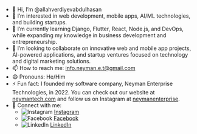 - 👋 Hi, I’m @allahverdiyevabdulhasan
- 👀 I’m interested in web development, mobile apps, AI/ML technologies, and building startups.
- 🌱 I’m currently learning Django, Flutter, React, Node.js, and DevOps, while expanding my knowledge in business development and entrepreneurship.
- 💞️ I’m looking to collaborate on innovative web and mobile app projects, AI-powered applications, and startup ventures focused on technology and digital marketing solutions.
- 📫 How to reach me: [info.neyman.e.t@gmail.com](mailto:info.neyman.e.t@gmail.com)
- 😄 Pronouns: He/Him
- ⚡ Fun fact: I founded my software company, Neyman Enterprise Technologies, in 2022. You can check out our website at [neymantech.com](https://neymantech.com) and follow us on Instagram at [neymanenterprise](https://instagram.com/neymanenterprise).
- 🔗 Connect with me: 
  - ![Instagram](https://img.icons8.com/ios-filled/24/000000/instagram-new.png) [Instagram](https://instagram.com/abdulhasanallahverdiyev) 
  - ![Facebook](https://img.icons8.com/ios-filled/24/000000/facebook.png) [Facebook](https://facebook.com/abdulhasanallahverdiyev) 
  - ![LinkedIn](https://img.icons8.com/ios-filled/24/000000/linkedin.png) [LinkedIn](https://linkedin.com/in/abdulhasanallahverdiyev)
